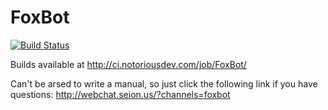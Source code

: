 FoxBot
======

[![Build Status](http://ci.ndev.me/buildStatus/icon?job=FoxBot)](http://ci.ndev.me/job/FoxBot/)

Builds available at http://ci.notoriousdev.com/job/FoxBot/

Can't be arsed to write a manual, so just click the following link if you have questions: http://webchat.seion.us/?channels=foxbot